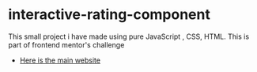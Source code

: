 # interactive-rating-component
This small project i have made using pure JavaScript , CSS, HTML. This is part of frontend mentor's challenge
* [Here is the main website](https://chandan9369.github.io/interactive-rating-component/)
